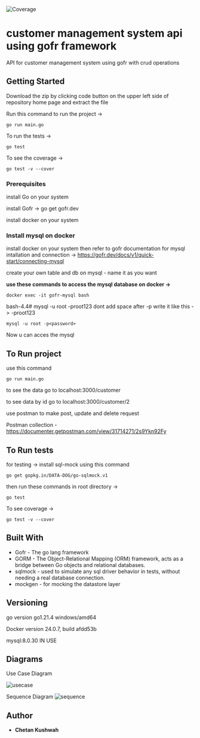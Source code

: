 
 ![Coverage](https://img.shields.io/badge/Coverage-100%25-brightgreen)

# customer management system api using gofr framework

API for customer management system using gofr with crud operations

## Getting Started

Download the zip by clicking code button on the upper left side of repository home page and extract the file 

Run this command to run the project -> 

    go run main.go 
    

To run the tests -> 

    go test 

To see the coverage -> 
 
    go test -v --cover 

### Prerequisites

install Go on your system

install Gofr -> go get gofr.dev

install docker on your system 

### Install mysql on docker

install docker on your system then refer to gofr documentation for mysql intallation and connection -> https://gofr.dev/docs/v1/quick-start/connecting-mysql

create your own table and db on mysql - name it as you want

**use these commands to access the mysql database on docker ->**

    docker exec -it gofr-mysql bash

bash-4.4# mysql -u root -proot123 dont add space after -p write it like this -> -proot123

    mysql -u root -p<password>
    
Now u can acces the mysql 


## To Run project
 
use this command 
    
    go run main.go

to see the data go to localhost:3000/customer

to see data by id go to localhost:3000/customer/2

use postman to make post, update and delete request 

Postman collection - https://documenter.getpostman.com/view/31714271/2s9Ykn92Fy


## To Run tests

 for testing -> install sql-mock using this command 
 
    go get gopkg.in/DATA-DOG/go-sqlmock.v1 

 then run these commands in root directory ->
 
    go test
 
 To see coverage -> 

    go test -v --cover


## Built With

* Gofr - The go lang framework
* GORM - The Object-Relational Mapping (ORM) framework, acts as a bridge between Go objects and relational databases.
* sqlmock - used to simulate any sql driver behavior in tests, without needing a real database connection. 
* mockgen - for mocking the datastore layer


## Versioning

go version go1.21.4 windows/amd64

Docker version 24.0.7, build afdd53b

mysql:8.0.30 IN USE

## Diagrams

Use Case Diagram

![usecase](https://github.com/chetankush/customer-management-system/assets/78559285/55686791-5ca6-416b-9b86-faaeca89622f)


Sequence Diagram
![sequence](https://github.com/chetankush/customer-management-system/assets/78559285/084a0d05-523a-4b05-96fd-b7b30563a12b)


## Author

* **Chetan Kushwah** 



